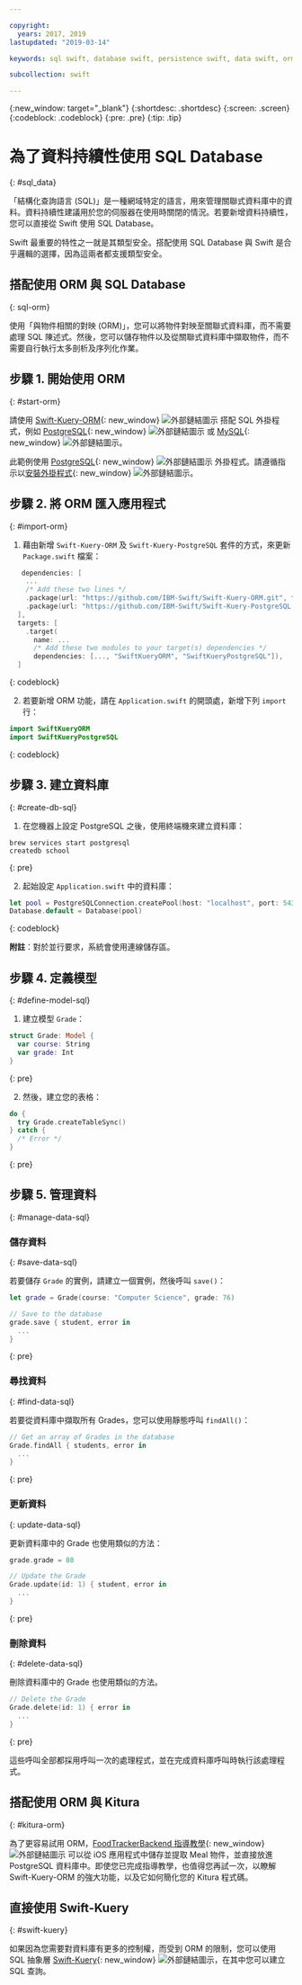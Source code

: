 ```yaml
---

copyright:
  years: 2017, 2019
lastupdated: "2019-03-14"

keywords: sql swift, database swift, persistence swift, data swift, orm swift, kuery swift, kitura swift

subcollection: swift

---
```


{:new_window: target="_blank"}
{:shortdesc: .shortdesc}
{:screen: .screen}
{:codeblock: .codeblock}
{:pre: .pre}
{:tip: .tip}

# 為了資料持續性使用 SQL Database
{: #sql_data}

「結構化查詢語言 (SQL)」是一種網域特定的語言，用來管理關聯式資料庫中的資料。資料持續性建議用於您的伺服器在使用時關閉的情況。若要新增資料持續性，您可以直接從 Swift 使用 SQL Database。
 

Swift 最重要的特性之一就是其類型安全。搭配使用 SQL Database 與 Swift 是合乎邏輯的選擇，因為這兩者都支援類型安全。

## 搭配使用 ORM 與 SQL Database
{: sql-orm}

使用「與物件相關的對映 (ORM)」，您可以將物件對映至關聯式資料庫，而不需要處理 SQL 陳述式。然後，您可以儲存物件以及從關聯式資料庫中擷取物件，而不需要自行執行太多剖析及序列化作業。

## 步驟 1. 開始使用 ORM
{: #start-orm}

請使用 [Swift-Kuery-ORM](http://github.com/IBM-Swift/Swift-Kuery-ORM){: new_window} ![外部鏈結圖示](../../icons/launch-glyph.svg "外部鏈結圖示") 搭配 SQL 外掛程式，例如 [PostgreSQL](http://github.com/IBM-Swift/Swift-Kuery-PostgreSQL){: new_window} ![外部鏈結圖示](../../icons/launch-glyph.svg "外部鏈結圖示") 或 [MySQL](http://github.com/IBM-Swift/SwiftKueryMySQL){: new_window} ![外部鏈結圖示](../../icons/launch-glyph.svg "外部鏈結圖示")。

此範例使用 [PostgreSQL](http://github.com/IBM-Swift/Swift-Kuery-PostgreSQL){: new_window} ![外部鏈結圖示](../../icons/launch-glyph.svg "外部鏈結圖示") 外掛程式。請遵循指示以[安裝外掛程式](https://github.com/IBM-Swift/Swift-Kuery-PostgreSQL#postgresql-client-installation){: new_window} ![外部鏈結圖示](../../icons/launch-glyph.svg "外部鏈結圖示")。

## 步驟 2. 將 ORM 匯入應用程式
{: #import-orm}

1. 藉由新增 `Swift-Kuery-ORM` 及 `Swift-Kuery-PostgreSQL` 套件的方式，來更新 `Package.swift` 檔案：
  ```swift
     dependencies: [
      ...
      /* Add these two lines */
      .package(url: "https://github.com/IBM-Swift/Swift-Kuery-ORM.git", from: "0.0.1"),
      .package(url: "https://github.com/IBM-Swift/Swift-Kuery-PostgreSQL.git", from: "1.0.0"),
    ],
    targets: [
      .target(
        name: ...
        /* Add these two modules to your target(s) dependencies */
        dependencies: [..., "SwiftKueryORM", "SwiftKueryPostgreSQL"]),
    ]
  ```
  {: codeblock}

2. 若要新增 ORM 功能，請在 `Application.swift` 的開頭處，新增下列 `import` 行：
  ```swift
  import SwiftKueryORM
  import SwiftKueryPostgreSQL
  ```
  {: codeblock}

## 步驟 3. 建立資料庫
{: #create-db-sql}

1. 在您機器上設定 PostgreSQL 之後，使用終端機來建立資料庫：
  ```
  brew services start postgresql
  createdb school
  ```
  {: pre}

2. 起始設定 `Application.swift` 中的資料庫：
  ```swift
  let pool = PostgreSQLConnection.createPool(host: "localhost", port: 5432, options: [.databaseName("school")], poolOptions: ConnectionPoolOptions(initialCapacity: 10, maxCapacity: 50, timeout: 10000))
  Database.default = Database(pool)
  ```
  {: codeblock}

  **附註**：對於並行要求，系統會使用連線儲存區。

## 步驟 4. 定義模型
{: #define-model-sql}

1. 建立模型 `Grade`：
  ```swift
  struct Grade: Model {
    var course: String
    var grade: Int
  }
  ```
  {: pre}

2. 然後，建立您的表格：
  ```swift
  do {
    try Grade.createTableSync()
  } catch {
    /* Error */
  }
  ```
  {: pre}

## 步驟 5. 管理資料
{: #manage-data-sql}

### 儲存資料
{: #save-data-sql}

若要儲存 `Grade` 的實例，請建立一個實例，然後呼叫 `save()`：
```swift
let grade = Grade(course: "Computer Science", grade: 76)

// Save to the database
grade.save { student, error in
  ...
}
```
{: pre}

### 尋找資料
{: #find-data-sql}

若要從資料庫中擷取所有 Grades，您可以使用靜態呼叫 `findAll()`：
```swift
// Get an array of Grades in the database
Grade.findAll { students, error in
  ...
}
```
{: pre}

### 更新資料
{: update-data-sql}

更新資料庫中的 Grade 也使用類似的方法：
```swift
grade.grade = 80

// Update the Grade
Grade.update(id: 1) { student, error in
  ...
}
```
{: pre}

### 刪除資料
{: #delete-data-sql}

刪除資料庫中的 Grade 也使用類似的方法。
```swift
// Delete the Grade
Grade.delete(id: 1) { error in
  ...
}
```
{: pre}

這些呼叫全部都採用呼叫一次的處理程式，並在完成資料庫呼叫時執行該處理程式。

## 搭配使用 ORM 與 Kitura
{: #kitura-orm}

為了更容易試用 ORM，[FoodTrackerBackend 指導教學](https://github.com/IBM/FoodTrackerBackend){: new_window} ![外部鏈結圖示](../../icons/launch-glyph.svg "外部鏈結圖示") 可以從 iOS 應用程式中儲存並提取 Meal 物件，並直接放進 PostgreSQL 資料庫中。即使您已完成指導教學，也值得您再試一次，以瞭解 Swift-Kuery-ORM 的強大功能，以及它如何簡化您的 Kitura 程式碼。

## 直接使用 Swift-Kuery
{: #swift-kuery}

如果因為您需要對資料庫有更多的控制權，而受到 ORM 的限制，您可以使用 SQL 抽象層 [Swift-Kuery](http://github.com/IBM-Swift/Swift-Kuery){: new_window} ![外部鏈結圖示](../../icons/launch-glyph.svg "外部鏈結圖示")，在其中您可以建立 SQL 查詢。
